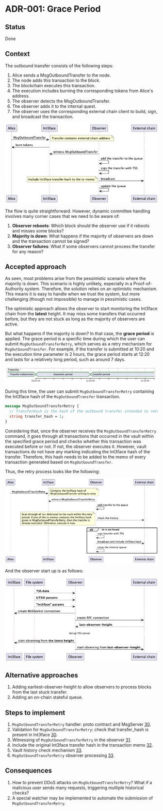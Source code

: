 # ADR-001: Grace Period

## Status

Done

## Context

The outbound transfer consists of the following steps:

1. Alice sends a MsgOutboundTransfer to the node.
2. The node adds this transaction to the block.
3. The blockchain executes this transaction.
4. The execution includes burning the corresponding tokens from Alice's address.
5. The observer detects the MsgOutboundTransfer.
6. The observer adds it to the internal quest.
7. The observer uses the corresponding external chain client to build, sign, and broadcast the transaction.
 
![outbound_current](../../static/img/ADR/adr001/outbound_queue.png)

The flow is quite straightforward. However, dynamic committee handling involves many corner cases that we need to be aware of:
1. **Observer reboots**: Which block should the observer use if it reboots and misses some blocks?
2. **Majority is down**: What happens if the majority of observers are down and the transaction cannot be signed?
3. **Observer failures**: What if some observers cannot process the transfer for any reason?

## Accepted approach

As seen, most problems arise from the pessimistic scenario where the majority is down. This scenario is highly unlikely, especially in a Proof-of-Authority system. Therefore, the solution relies on an optimistic mechanism. This means it is easy to handle when we trust the system, but more challenging (though not impossible) to manage in pessimistic cases.

The optimistic approach allows the observer to start monitoring the Int3face chain from the **latest** height. It may miss some transfers that occurred before, but they are not stuck as long as the majority of observers are active.

But what happens if the majority is down? In that case, the **grace period** is applied. The grace period is a specific time during which the user can submit `MsgOutboundTransferRetry`, which serves as a retry mechanism for `MsgOutboundTransfer`. For example, if the transfer is submitted at 10:20 and the execution time parameter is 2 hours, the grace period starts at 12:20 and lasts for a relatively long period, such as around 7 days.

![outbound_current](../../static/img/ADR/adr001/grace_period.png)

During this time, the user can submit `MsgOutboundTransferRetry` containing the Int3face hash of the `MsgOutboundTransfer` transaction.
```protobuf
message MsgOutboundTransferRetry {
  // TransferHash is the hash of the outbound transfer intended to retry.
  string transfer_hash = 1;
}
```

Considering that, once the observer receives the `MsgOutboundTransferRetry` command, it goes through all transactions that occurred in the vault within the specified grace period and checks whether this transaction was executed before or not. If not, the observer executes it. However, vault transactions do not have any marking indicating the Int3face hash of the transfer. Therefore, this hash needs to be added to the memo of every transaction generated based on `MsgOutboundTransfer`.

Thus, the retry process looks like the following:

![outbound_current](../../static/img/ADR/adr001/outbound_queue_retry.png)

And the observer start up is as follows:

![observer_reboot](../../static/img/ADR/adr001/observer_reboot.png)

## Alternative approaches

1. Adding earliest-observer-height to allow observers to process blocks from the last stuck transfer.
2. Adding an on-chain stateful queue.

## Steps to implement

1. `MsgOutboundTransferRetry` handler: proto contract and MsgServer [30](https://github.com/Int3facechain/bridge/issues/30).
2. Validation for `MsgOutboundTransferRetry`: check that transfer_hash is present in Int3face [30](https://github.com/Int3facechain/bridge/issues/30).
3. Witnessing of `MsgOutboundTransferRetry` in the observer [31](https://github.com/Int3facechain/bridge/issues/31).
4. Include the original Int3face transfer hash in the transaction memo [32](https://github.com/Int3facechain/bridge/issues/32).
5. Vault history check mechanism [33](https://github.com/Int3facechain/bridge/issues/33).
6. `MsgOutboundTransferRetry` observer processing [33](https://github.com/Int3facechain/bridge/issues/33).

## Consequences

1. How to prevent DDoS attacks on `MsgOutboundTransferRetry`? What if a malicious user sends many requests, triggering multiple historical checks?
2. A special watcher may be implemented to automate the submission of `MsgOutboundTransferRetry`.
